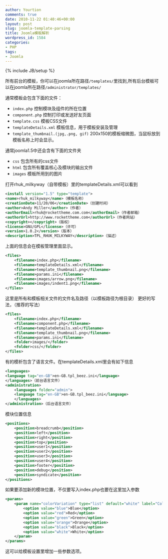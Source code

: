 ```yaml
---
author: Yourtion
comments: true
date: 2010-11-22 01:40:46+00:00
layout: post
slug: joomla-template-parsing
title: Joomla模板解析
wordpress_id: 1584
categories:
- PHP
tags:
- Joomla
---
```

{% include JB/setup %}

所有前台的模板，你可以在joomla所在路径```/templates/```里找到,所有后台模板可以在joomla所在路径```/administrator/templates/```

通常模板会包含下面的文件：

* ```index.php``` 控制模块及组件的所在位置
* ```component.php``` 控制打印或发送好友页面
* ```template.css``` 模板CSS文件
* ```templateDetails.xml``` 模板信息，用于模板安装及管理
* ```template_thumbnail.(jpg,.png, gif)``` 200x150的模板缩微图，当鼠标放到模板名称上时会显示。

通常joomla1.5中还会含有下面的文件夹

* ```css``` 包含所有的css文件
* ```html``` 包含所有覆盖核心及模块的输出文件
* ```images``` 模板所用到的图片

打开rhuk_milkyway（自带模板）里的templateDetails.xml可以看到

```xml
<install version="1.5" type="template">
<name>rhuk_milkyway</name>（模板名称）
<creationDate>11/20/06</creationDate>（创建时间）
<author>Andy Miller</author>（作者）
<authorEmail>rhuk@rockettheme.com.com</authorEmail>（作者邮箱）
<authorUrl>http://www.rockettheme.com</authorUrl>（作者网站）
<copyright></copyright>（版权）
<license>GNU/GPL</license>（许可）
<version>1.0.2</version>（版本）
<description>TPL_RHUK_MILKYWAY</description>（描述）
```

上面的信息会在模板管理里面显示。

```xml
<files>
	<filename>index.php</filename>
	<filename>templateDetails.xml</filename>
	<filename>template_thumbnail.png</filename>
	<filename>params.ini</filename>
	<filename>images/arrow.png</filename>
	<filename>images/indent1.png</filename>
</files>
```

这里是所有和模板相关文件的文件名及路径（以模板路径为根目录）
更好的写法，（推荐的写法）

```xml
<files>
	<filename>index.php</filename>
	<filename>component.php</filename>
	<filename>templateDetails.xml</filename>
	<filename>template_thumbnail.png</filename>
	<filename>params.ini</filename>
	<folder>images/</folder>
	<folder>css/</folder>
</files>
```

有的模析包含了语言文件。在templateDetails.xml里会有如下信息

```xml
<languages>
<language tag="en-GB">en-GB.tpl_beez.ini</language>
</languages>（前台语言文件）
<administration>
	<languages folder="admin">
	<language tag="en-GB">en-GB.tpl_beez.ini</language>
	</languages>
</administration>（后台语言文件）
```

模块位置信息

```xml
<positions>
	<position>breadcrumb</position>
	<position>left</position>
	<position>right</position>
	<position>top</position>
	<position>user1</position>
	<position>user2</position>
	<position>user3</position>
	<position>user4</position>
	<position>footer</position>
	<position>debug</position>
	<position>syndicate</position>
</positions>
```

如果要添加新的模块位置，不仅要写入index.php也要在这里加入参数

```xml
<params>
	<param name="colorVariation" type="list" default="white" label="Color Variation" description="Color variation to use">
		<option value="blue">Blue</option>
		<option value="red">Red</option>
		<option value="green">Green</option>
		<option value="orange">Orange</option>
		<option value="black">Black</option>
		<option value="white">White</option>
	</param>
</params>
```

这可以给模板设置里增加一些参数选项。
